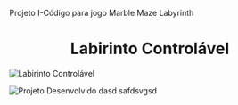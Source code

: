 Projeto I-Código para jogo Marble Maze Labyrinth
<h1 align="center"> Labirinto Controlável </h1>



![Labirinto Controlável](https://github.com/user-attachments/assets/2bc9e401-d9a5-4b15-bba6-4d388d28770c)


![Projeto Desenvolvido dasd safdsvgsd](http://img.shields.io/static/v1?label=STATUS&message=EM%20DESENVOLVIMENTO&color=GREEN&style=for-the-badge)
